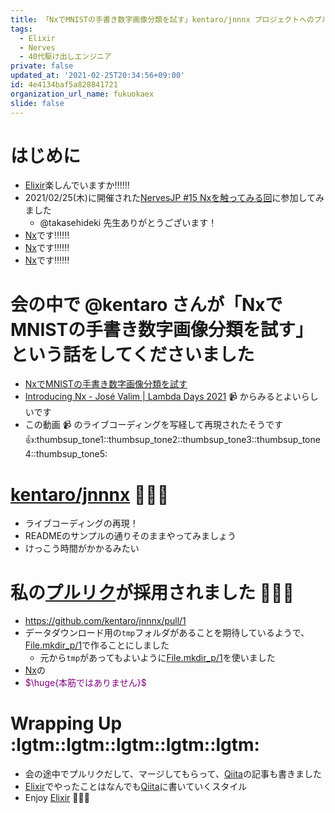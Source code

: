 ```yaml
---
title: 「NxでMNISTの手書き数字画像分類を試す」kentaro/jnnnx プロジェクトへのプルリクがマージしてもらえた話 (Elixir)
tags:
  - Elixir
  - Nerves
  - 40代駆け出しエンジニア
private: false
updated_at: '2021-02-25T20:34:56+09:00'
id: 4e4134baf5a828841721
organization_url_name: fukuokaex
slide: false
---
```

# はじめに
- [Elixir](https://elixir-lang.org/)楽しんでいますか:bangbang::bangbang::bangbang:
- 2021/02/25(木)に開催された[NervesJP #15 Nxを触ってみる回](https://nerves-jp.connpass.com/event/205125/)に参加してみました
    - @takasehideki 先生ありがとうございます！
- [Nx](https://github.com/elixir-nx/nx)です:bangbang::bangbang::bangbang:
- [Nx](https://github.com/elixir-nx/nx)です:bangbang::bangbang::bangbang:
- [Nx](https://github.com/elixir-nx/nx)です:bangbang::bangbang::bangbang:

# 会の中で @kentaro さんが「NxでMNISTの手書き数字画像分類を試す」という話をしてくださいました
- [NxでMNISTの手書き数字画像分類を試す](https://twitter.com/kentaro/status/1364894054832504834)
- [Introducing Nx - José Valim | Lambda Days 2021](https://www.youtube.com/watch?v=fPKMmJpAGWc) :video_camera: からみるとよいらしいです
- この動画 :video_camera: のライブコーディングを写経して再現されたそうです :thumbsup::thumbsup_tone1::thumbsup_tone2::thumbsup_tone3::thumbsup_tone4::thumbsup_tone5:   

# [kentaro/jnnnx](https://github.com/kentaro/jnnnx) :tada::tada::tada: 
- ライブコーディングの再現！
- READMEのサンプルの通りそのままやってみましょう
- けっこう時間がかかるみたい

# 私の[プルリク](https://github.com/kentaro/jnnnx/pull/1)が採用されました :tada::tada::tada: 
- https://github.com/kentaro/jnnnx/pull/1
- データダウンロード用の`tmp`フォルダがあることを期待しているようで、[File.mkdir_p/1](https://hexdocs.pm/elixir/File.html#mkdir_p/1)で作ることにしました
    - 元から`tmp`があってもよいように[File.mkdir_p/1](https://hexdocs.pm/elixir/File.html#mkdir_p/1)を使いました
- [Nx](https://github.com/elixir-nx/nx)の
- <font color="purple">$\huge{本筋ではありません}$</font>

# Wrapping Up :lgtm::lgtm::lgtm::lgtm::lgtm:
- 会の途中でプルリクだして、マージしてもらって、[Qiita](https://qiita.com/)の記事も書きました
- [Elixir](https://elixir-lang.org/)でやったことはなんでも[Qiita](https://qiita.com/)に書いていくスタイル
- Enjoy [Elixir](https://elixir-lang.org/) :rocket::rocket::rocket: 
